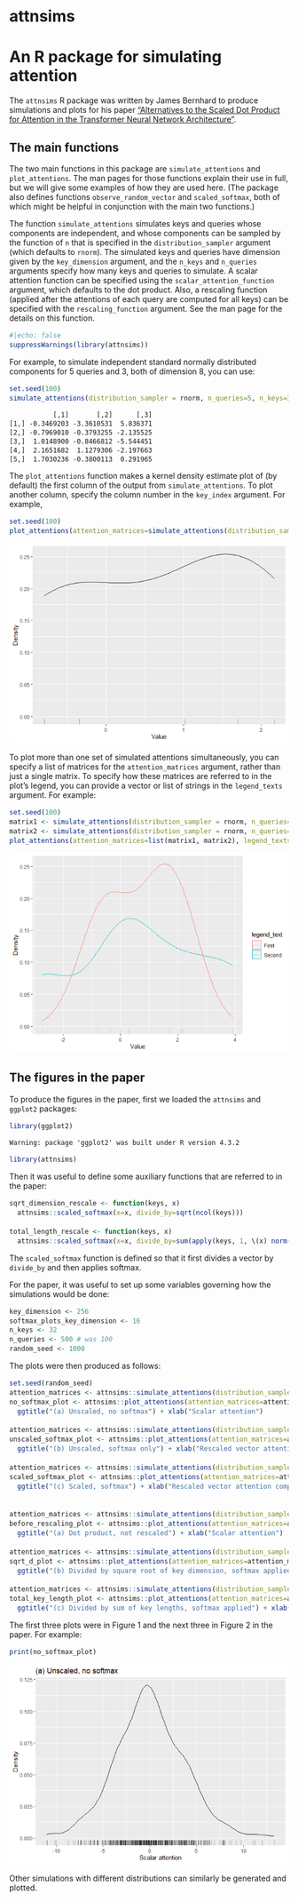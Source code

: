 # attnsims

# An R package for simulating attention

The `attnsims` R package was written by James Bernhard to produce
simulations and plots for his paper [“Alternatives to the Scaled Dot
Product for Attention in the Transformer Neural Network
Architecture”](https://arxiv.org/abs/2311.09406).

## The main functions

The two main functions in this package are `simulate_attentions` and
`plot_attentions`. The man pages for those functions explain their use
in full, but we will give some examples of how they are used here. (The
package also defines functions `observe_random_vector` and
`scaled_softmax`, both of which might be helpful in conjunction with the
main two functions.)

The function `simulate_attentions` simulates keys and queries whose
components are independent, and whose components can be sampled by the
function of `n` that is specified in the `distribution_sampler` argument
(which defaults to `rnorm`). The simulated keys and queries have
dimension given by the `key_dimension` argument, and the `n_keys` and
`n_queries` arguments specify how many keys and queries to simulate. A
scalar attention function can be specified using the
`scalar_attention_function` argument, which defaults to the dot product.
Also, a rescaling function (applied after the attentions of each query
are computed for all keys) can be specified with the
`rescaling_function` argument. See the man page for the details on this
function.

``` r
#|echo: false
suppressWarnings(library(attnsims))
```

For example, to simulate independent standard normally distributed
components for 5 queries and 3, both of dimension 8, you can use:

``` r
set.seed(100)
simulate_attentions(distribution_sampler = rnorm, n_queries=5, n_keys=3, key_dimension=8)
```

               [,1]       [,2]      [,3]
    [1,] -0.3469203 -3.3610531  5.836371
    [2,] -0.7969010 -0.3793255 -2.135525
    [3,]  1.0148900 -0.8466812 -5.544451
    [4,]  2.1651682  1.1279306 -2.197663
    [5,]  1.7030236 -0.3800113  0.291965

The `plot_attentions` function makes a kernel density estimate plot of
(by default) the first column of the output from `simulate_attentions`.
To plot another column, specify the column number in the `key_index`
argument. For example,

``` r
set.seed(100)
plot_attentions(attention_matrices=simulate_attentions(distribution_sampler = rnorm, n_queries=5, n_keys=3, key_dimension=8))
```

![](attention-github-README_files/figure-commonmark/unnamed-chunk-3-1.png)

To plot more than one set of simulated attentions simultaneously, you
can specify a list of matrices for the `attention_matrices` argument,
rather than just a single matrix. To specify how these matrices are
referred to in the plot’s legend, you can provide a vector or list of
strings in the `legend_texts` argument. For example:

``` r
set.seed(100)
matrix1 <- simulate_attentions(distribution_sampler = rnorm, n_queries=5, n_keys=3, key_dimension=8)
matrix2 <- simulate_attentions(distribution_sampler = rnorm, n_queries=5, n_keys=3, key_dimension=8)
plot_attentions(attention_matrices=list(matrix1, matrix2), legend_texts=list("First", "Second"))
```

![](attention-github-README_files/figure-commonmark/unnamed-chunk-4-1.png)

## The figures in the paper

To produce the figures in the paper, first we loaded the `attnsims` and
`ggplot2` packages:

``` r
library(ggplot2)
```

    Warning: package 'ggplot2' was built under R version 4.3.2

``` r
library(attnsims)
```

Then it was useful to define some auxiliary functions that are referred
to in the paper:

``` r
sqrt_dimension_rescale <- function(keys, x)
  attnsims::scaled_softmax(x=x, divide_by=sqrt(ncol(keys)))

total_length_rescale <- function(keys, x)
  attnsims::scaled_softmax(x=x, divide_by=sum(apply(keys, 1, \(x) norm(x, type = "2"))))
```

The `scaled_softmax` function is defined so that it first divides a
vector by `divide_by` and then applies softmax.

For the paper, it was useful to set up some variables governing how the
simulations would be done:

``` r
key_dimension <- 256
softmax_plots_key_dimension <- 16
n_keys <- 32
n_queries <- 500 # was 100
random_seed <- 1000
```

The plots were then produced as follows:

``` r
set.seed(random_seed)
attention_matrices <- attnsims::simulate_attentions(distribution_sampler = rnorm, n_keys=n_keys, n_queries = n_queries, key_dimension = softmax_plots_key_dimension, rescaling_function = \(x, keys) x)
no_softmax_plot <- attnsims::plot_attentions(attention_matrices=attention_matrices, key_index=1) +
  ggtitle("(a) Unscaled, no softmax") + xlab("Scalar attention")

attention_matrices <- attnsims::simulate_attentions(distribution_sampler = rnorm, n_keys=n_keys, n_queries = n_queries, key_dimension = softmax_plots_key_dimension, rescaling_function = \(x, keys) attnsims::scaled_softmax(x, divide_by=1))
unscaled_softmax_plot <- attnsims::plot_attentions(attention_matrices=attention_matrices, key_index=1) +
  ggtitle("(b) Unscaled, softmax only") + xlab("Rescaled vector attention component")

attention_matrices <- attnsims::simulate_attentions(distribution_sampler = rnorm, n_keys=n_keys, n_queries = n_queries, key_dimension = softmax_plots_key_dimension, rescaling_function = sqrt_dimension_rescale)
scaled_softmax_plot <- attnsims::plot_attentions(attention_matrices=attention_matrices, key_index=1) +
  ggtitle("(c) Scaled, softmax") + xlab("Rescaled vector attention component")


attention_matrices <- attnsims::simulate_attentions(distribution_sampler = rnorm, n_keys=n_keys, n_queries = n_queries, key_dimension = key_dimension, rescaling_function = \(x, keys) x)
before_rescaling_plot <- attnsims::plot_attentions(attention_matrices=attention_matrices, key_index=1) +
  ggtitle("(a) Dot product, not rescaled") + xlab("Scalar attention")

attention_matrices <- attnsims::simulate_attentions(distribution_sampler = rnorm, n_keys=n_keys, n_queries = n_queries, key_dimension = key_dimension, rescaling_function = sqrt_dimension_rescale)
sqrt_d_plot <- attnsims::plot_attentions(attention_matrices=attention_matrices, key_index=1) +
  ggtitle("(b) Divided by square root of key dimension, softmax applied") + xlab("Rescaled vector attention component")

attention_matrices <- attnsims::simulate_attentions(distribution_sampler = rnorm, n_keys=n_keys, n_queries = n_queries, key_dimension = key_dimension, rescaling_function = total_length_rescale)
total_key_length_plot <- attnsims::plot_attentions(attention_matrices=attention_matrices, key_index=1) +
  ggtitle("(c) Divided by sum of key lengths, softmax applied") + xlab("Rescaled vector attention component")
```

The first three plots were in Figure 1 and the next three in Figure 2 in
the paper. For example:

``` r
print(no_softmax_plot)
```

![](attention-github-README_files/figure-commonmark/unnamed-chunk-9-1.png)

Other simulations with different distributions can similarly be
generated and plotted.
